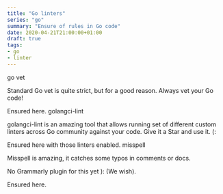 ```yaml
---
title: "Go linters"
series: "go"
summary: "Ensure of rules in Go code"
date: 2020-04-21T21:00:00+01:00
draft: true
tags:
- go
- linter
---
```


go vet

Standard Go vet is quite strict, but for a good reason. Always vet your Go code!

Ensured here.
golangci-lint

golangci-lint is an amazing tool that allows running set of different custom linters across Go community against your code. Give it a Star and use it. (:

Ensured here with those linters enabled.
misspell

Misspell is amazing, it catches some typos in comments or docs.

No Grammarly plugin for this yet ): (We wish).

Ensured here.